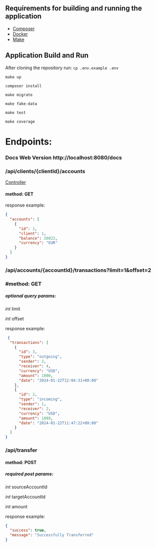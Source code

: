 ## Requirements for building and running the application

- [Composer](https://getcomposer.org/download/)
- [Docker](https://docs.docker.com/get-docker/)
- [Make](https://www.makeuseof.com/how-to-fix-make-command-not-found-error-ubuntu/)

## Application Build and Run

After cloning the repository run:
`cp .env.example .env`

`make up`

`composer install`

`make migrate`

`make fake-data`

`make test`

`make coverage`


# Endpoints: 

### Docs Web Version http://localhost:8080/docs

### /api/clients/{clientId}/accounts
[Controller](src/Controller/ClientAccountsController.php)


#### method: GET

response example:
```json
{
  "accounts": [
    {
      "id": 1,
      "client": 1,
      "balance": 26022,
      "currency": "EUR"
    }
  ]
}
```
### /api/accounts/{accountId}/transactions?limit=1&offset=2

### #method: GET
##### optional query params:
_int_ limit

_int_ offset

response example:
```json
 {
  "transactions": [
    {
      "id": 3,
      "type": "outgoing",
      "sender": 2,
      "receiver": 4,
      "currency": "USD",
      "amount": 1000,
      "date": "2024-01-22T12:04:31+00:00"
    },
    {
      "id": 2,
      "type": "incoming",
      "sender": 1,
      "receiver": 2,
      "currency": "USD",
      "amount": 1089,
      "date": "2024-01-22T11:47:22+00:00"
    }
  ]
}
```

### /api/transfer
#### method: POST
##### required post params:
_int_ sourceAccountId

_int_ targetAccountId

_int_ amount

response example:
```json
{
  "success": true,
  "message": "Successfully Transferred"
}
```
